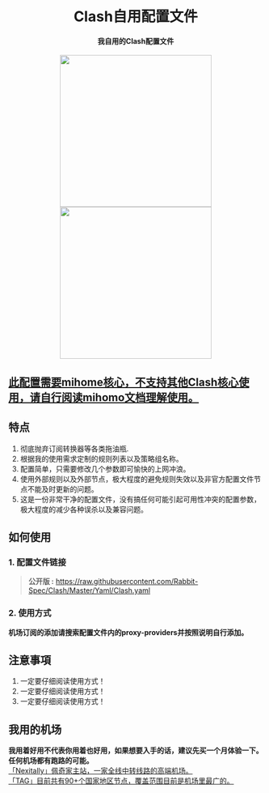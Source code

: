<h1 align="center">Clash自用配置文件</h1>

<h4 align="center">我自用的Clash配置文件 </h4>

<p align="center">
<img src="https://raw.githubusercontent.com/Rabbit-Spec/Clash/Master/img/1.PNG" width="300"></img>
<img src="https://raw.githubusercontent.com/Rabbit-Spec/Clash/Master/img/2.PNG" width="300"></img>
</p>

## [此配置需要mihome核心，不支持其他Clash核心使用，请自行阅读mihomo文档理解使用。](https://github.com/MetaCubeX/mihomo/tree/Alpha) <br>

## 特点
1. 彻底抛弃订阅转换器等各类拖油瓶.
2. 根据我的使用需求定制的规则列表以及策略组名称。
3. 配置简单，只需要修改几个参数即可愉快的上网冲浪。
4. 使用外部规则以及外部节点，极大程度的避免规则失效以及非官方配置文件节点不能及时更新的问题。
5. 这是一份非常干净的配置文件，没有搞任何可能引起可用性冲突的配置参数，极大程度的减少各种误杀以及兼容问题。

## 如何使用
### 1. 配置文件链接
> **公开版 :** https://raw.githubusercontent.com/Rabbit-Spec/Clash/Master/Yaml/Clash.yaml<br>
### 2. 使用方式
**机场订阅的添加请搜索配置文件内的proxy-providers并按照说明自行添加。**<br>

## 注意事項
1. 一定要仔细阅读使用方式！
2. 一定要仔细阅读使用方式！
3. 一定要仔细阅读使用方式！

## 我用的机场
**我用着好用不代表你用着也好用，如果想要入手的话，建议先买一个月体验一下。任何机场都有跑路的可能。**<br>
[「Nexitally」佩奇家主站，一家全线中转线路的高端机场。](https://naixii.com/signupbyemail.aspx?MemberCode=0b532ff85dda43e595fb1ae17843ae6d20211110231626) <br>
[「TAG」目前共有90+个国家地区节点，覆盖范围目前是机场里最广的。](https://tagss.pro#/register?invite=hlnIqYOx) <br>